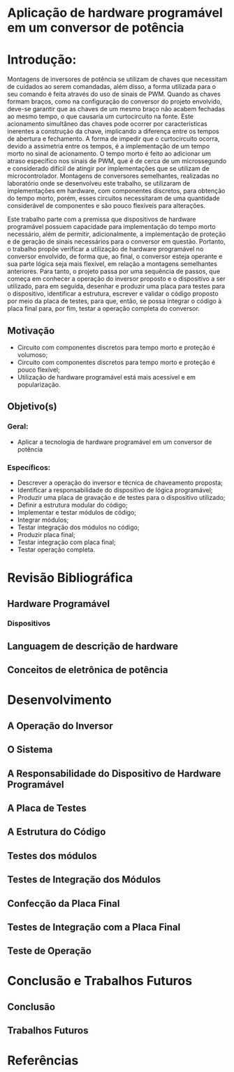 # **Aplicação de hardware programável em um conversor de potência**

# Introdução:
Montagens de inversores de potência se utilizam de chaves que necessitam de cuidados ao serem comandadas, além disso, a forma utilizada para o seu comando é feita através do uso de sinais de PWM. Quando as chaves formam braços, como na configuração do conversor do projeto envolvido, deve-se garantir que as chaves de um mesmo braço não acabem fechadas ao mesmo tempo, o que causaria um curtocircuito na fonte. Este acionamento simultâneo das chaves pode ocorrer por características inerentes a construção da chave, implicando a diferença entre os tempos de abertura e fechamento. A forma de impedir que o curtocircuito ocorra, devido a assimetria entre os tempos, é a implementação de um tempo morto no sinal de acionamento. O tempo morto é feito ao adicionar um atraso específico nos sinais de PWM, que é de cerca de um microssegundo e considerado difícil de atingir por implementações que se utilizam de microcontrolador. Montagens de conversores semelhantes, realizadas no laboratório onde se desenvolveu este trabalho, se utilizaram de implementações em hardware, com componentes discretos, para obtenção do tempo morto, porém, esses circuitos necessitaram de uma quantidade considerável de componentes e são pouco flexíveis para alterações. 

Este trabalho parte com a premissa que dispositivos de hardware programável possuem capacidade para implementação do tempo morto necessário, além de permitir, adicionalmente, a implementação de proteção e de geração de sinais necessários para o conversor em questão. Portanto, o trabalho propõe verificar a utilização de hardware programável no conversor envolvido, de forma que, ao final, o conversor esteja operante e sua parte lógica seja mais flexível, em relação a montagens semelhantes anteriores. Para tanto, o projeto passa por uma sequência de passos, que começa em conhecer a operação do inversor proposto e o dispositivo a ser utilizado, para em seguida, desenhar e produzir uma placa para testes para o dispositivo, identificar a estrutura, escrever e validar o código proposto por meio da placa de testes, para que, então, se possa integrar o código à placa final para, por fim, testar a operação completa do conversor. 

## Motivação
- Circuito com componentes discretos para tempo morto e proteção é volumoso;
- Circuito com componentes discretos para tempo morto e proteção é pouco flexível;
- Utilização de hardware programável está mais acessível e em popularização.

## Objetivo(s)
### Geral:
- Aplicar a tecnologia de hardware programável em um conversor de potência

### Específicos:
 - Descrever a operação do inversor e técnica de chaveamento proposta;
 - Identificar a responsabilidade do dispositivo de lógica programável;
 - Produzir uma placa de gravação e de testes para o dispositivo utilizado;
 - Definir a estrutura modular do código;  
 - Implementar e testar módulos de código;
 - Integrar módulos;
 - Testar integração dos módulos no código;
 - Produzir placa final;
 - Testar integração com placa final;
 - Testar operação completa.




# Revisão Bibliográfica
## Hardware Programável
### Dispositivos
## Languagem de descrição de hardware
## Conceitos de eletrônica de potência

# Desenvolvimento
## A Operação do Inversor
## O Sistema
## A Responsabilidade do Dispositivo de Hardware Programável
## A Placa de Testes
## A Estrutura do Código
## Testes dos módulos
## Testes de Integração dos Módulos
## Confecção da Placa Final
## Testes de Integração com a Placa Final
## Teste de Operação

# Conclusão e Trabalhos Futuros
## Conclusão

## Trabalhos Futuros

# Referências

<!-- -->
